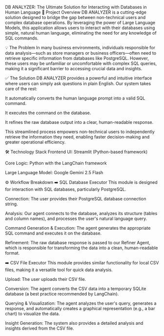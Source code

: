 DB ANALYZER: The Ultimate Solution for Interacting with Databases in Human Language
📌 Project Overview
DB ANALYZER is a cutting-edge solution designed to bridge the gap between non-technical users and complex database operations. By leveraging the power of Large Language Models, this application allows users to interact with their databases using simple, natural human language, eliminating the need for any knowledge of SQL commands.

💡 The Problem
In many business environments, individuals responsible for data analysis—such as store managers or business officers—often need to retrieve specific information from databases like PostgreSQL. However, these users may be unfamiliar or uncomfortable with complex SQL queries, making it a significant barrier to accessing crucial data and insights.

✅ The Solution
DB ANALYZER provides a powerful and intuitive interface where users can simply ask questions in plain English. Our system takes care of the rest:

It automatically converts the human language prompt into a valid SQL command.

It executes the command on the database.

It refines the raw database output into a clear, human-readable response.

This streamlined process empowers non-technical users to independently retrieve the information they need, enabling faster decision-making and greater operational efficiency.

🛠️ Technology Stack
Frontend UI: Streamlit (Python-based framework)

Core Logic: Python with the LangChain framework

Large Language Model: Google Gemini 2.5 Flash

⚙️ Workflow Breakdown
➡️ SQL Database Executor
This module is designed for interaction with SQL databases, particularly PostgreSQL.

Connection: The user provides their PostgreSQL database connection string.

Analysis: Our agent connects to the database, analyzes its structure (tables and column names), and processes the user's natural language query.

Command Generation & Execution: The agent generates the appropriate SQL command and executes it on the database.

Refinement: The raw database response is passed to our Refiner Agent, which is responsible for transforming the data into a clean, human-readable format.

➡️ CSV File Executor
This module provides similar functionality for local CSV files, making it a versatile tool for quick data analysis.

Upload: The user uploads their CSV file.

Conversion: The agent converts the CSV data into a temporary SQLite database (a best practice recommended by LangChain).

Querying & Visualization: The agent analyzes the user's query, generates a response, and automatically creates a graphical representation (e.g., a bar chart) to visualize the data.

Insight Generation: The system also provides a detailed analysis and insights derived from the CSV file.
